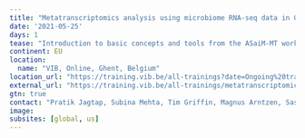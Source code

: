 ```yaml
---
title: "Metatranscriptomics analysis using microbiome RNA-seq data in Galaxy"
date: '2021-05-25'
days: 1
tease: "Introduction to basic concepts and tools from the ASaiM-MT workflow."
continent: EU
location:
  name: "VIB, Online, Ghent, Belgium"
location_url: "https://training.vib.be/all-trainings?date=Ongoing%20trainings"
external_url: "https://training.vib.be/all-trainings/metatranscriptomics-analysis-using-microbiome-rna-seq-data-galaxy"
gtn: true
contact: "Pratik Jagtap, Subina Mehta, Tim Griffin, Magnus Arntzen, Saskia Hiltemann"
image: 
subsites: [global, us]
---
```

